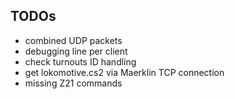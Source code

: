 TODOs
-----

- combined UDP packets
- debugging line per client
- check turnouts ID handling
- get lokomotive.cs2 via Maerklin TCP connection
- missing Z21 commands



